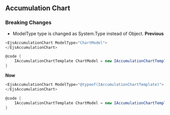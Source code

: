 ## Accumulation Chart

### Breaking Changes

- ModelType type is changed as System.Type instead of Object.
**Previous**

```csharp
<EjsAccumulationChart ModelType="ChartModel">
</EjsAccumulationChart>

@code {
    IAccumulationChartTemplate ChartModel = new IAccumulationChartTemplate();
}
```

**Now**

```csharp
<EjsAccumulationChart ModelType="@typeof(IAccumulationChartTemplate)">
</EjsAccumulationChart>

@code {
    IAccumulationChartTemplate ChartModel = new IAccumulationChartTemplate();
}
```
